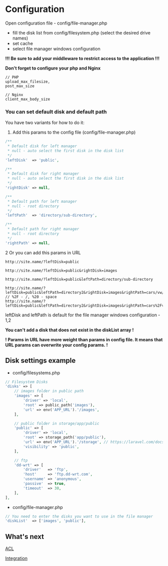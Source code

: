 # Configuration

Open configuration file - config/file-manager.php

- fill the disk list from config/filesystem.php (select the desired drive names)
- set cache
- select file manager windows configuration

**!!! Be sure to add your middleware to restrict access to the application !!!**

**Don't forget to configure your php and Nginx**

```
// PHP
upload_max_filesize,
post_max_size

// Nginx
client_max_body_size
```

### You can set default disk and default path

You have two variants for how to do it:

1. Add this params to the config file (config/file-manager.php)

```php
/**
 * Default disk for left manager
 * null - auto select the first disk in the disk list
 */
'leftDisk'  => 'public',

/**
 * Default disk for right manager
 * null - auto select the first disk in the disk list
 */
'rightDisk' => null,

/**
 * Default path for left manager
 * null - root directory
 */
'leftPath'  => 'directory/sub-directory',

/**
 * Default path for right manager
 * null - root directory
 */
'rightPath' => null,
```

2 Or you can add this params in URL

```
http://site.name/?leftDisk=public

http://site.name/?leftDisk=public&rightDisk=images

http://site.name/?leftDisk=public&leftPath=directory/sub-directory

http://site.name/?leftDisk=public&leftPath=directory2&rightDisk=images&rightPath=cars/vw/golf
// %2F - /, %20 - space
http://site.name/?leftDisk=public&leftPath=directory2&rightDisk=images&rightPath=cars%2Fvw%2Fgolf
```

leftDisk and leftPath is default for the file manager windows configuration - 1,2

**You can't add a disk that does not exist in the diskList array !**

**! Params in URL have more weight than params in config file. It means that URL params can overwrite your config params. !**

## Disk settings example

- config/filesystems.php

```php
// Filesystem Disks
'disks' => [
    // images folder in public path
    'images' => [
        'driver' => 'local',
        'root' => public_path('images'),
        'url' => env('APP_URL').'/images',
    ],

    // public folder in storage/app/public
    'public' => [
        'driver' => 'local',
        'root' => storage_path('app/public'),
        'url' => env('APP_URL').'/storage', // https://laravel.com/docs/5.7/filesystem#file-urls
        'visibility' => 'public',
    ],

    // ftp
    'dd-wrt' => [
        'driver'   => 'ftp',
        'host'     => 'ftp.dd-wrt.com',
        'username' => 'anonymous',
        'passive'  => true,
        'timeout'  => 30,
    ],
],
```

- config/file-manager.php

```php
// You need to enter the disks you want to use in the file manager
'diskList'  => ['images', 'public'],
```

## What's next

[ACL](./acl.md)

[Integration](./integration.md)
